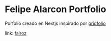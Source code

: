 # Felipe Alarcon Portfolio

Porfolio creado en Nextjs inspirado por [gridfolio](https://gridfolio.framer.website/)

link: [falroz](https://falroz.vercel.app)
